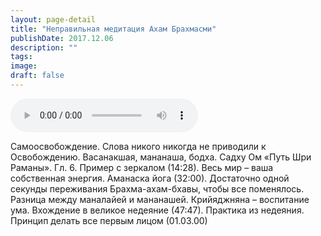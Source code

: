 ```yaml
---
layout: page-detail
title: "Неправильная медитация Ахам Брахмасми"
publishDate: 2017.12.06
description: ""
tags:
image:
draft: false
---
```


<audio title="2017.12.06 - Неправильная медитация Ахам Брахмасми.mp3" src="/upload/iblock/a1f/a1f2a8c96c5c822f2f6c00b07b316806.mp3" controls=""></audio>

 Самоосвобождение. Слова никого никогда не приводили к Освобождению. Васанакшая, мананаша, бодха. Садху Ом «Путь Шри Раманы». Гл. 6\. Пример с зеркалом (14:28). Весь мир – ваша собственная энергия. Аманаска йога (32:00). Достаточно одной секунды переживания Брахма-ахам-бхавы, чтобы все поменялось. Разница между маналайей и мананашей. Крийяджняна – воспитание ума. Вхождение в великое недеяние (47:47). Практика из недеяния. Принцип делать все первым лицом (01.03.00) 

  
